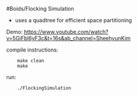 #Boids/Flocking Simulation

- uses a quadtree for efficient space partitioning

Demo: https://www.youtube.com/watch?v=5GiFbl6yF3c&t=16s&ab_channel=SheehyunKim

compile instructions:

		make clean
		make

run:

		./FlockingSimulation
